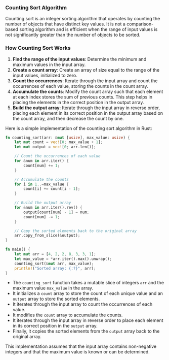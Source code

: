 ### Counting Sort Algorithm

Counting sort is an integer sorting algorithm that operates by counting the number of objects that have distinct key values. It is not a comparison-based sorting algorithm and is efficient when the range of input values is not significantly greater than the number of objects to be sorted.

### How Counting Sort Works

1. **Find the range of the input values**: Determine the minimum and maximum values in the input array.
2. **Create a count array**: Create an array of size equal to the range of the input values, initialized to zero.
3. **Count the occurrences**: Iterate through the input array and count the occurrences of each value, storing the counts in the count array.
4. **Accumulate the counts**: Modify the count array such that each element at each index stores the sum of previous counts. This step helps in placing the elements in the correct position in the output array.
5. **Build the output array**: Iterate through the input array in reverse order, placing each element in its correct position in the output array based on the count array, and then decrease the count by one.

Here is a simple implementation of the counting sort algorithm in Rust:

```rust
fn counting_sort(arr: &mut [usize], max_value: usize) {
    let mut count = vec![0; max_value + 1];
    let mut output = vec![0; arr.len()];

    // Count the occurrences of each value
    for &num in arr.iter() {
        count[num] += 1;
    }

    // Accumulate the counts
    for i in 1..=max_value {
        count[i] += count[i - 1];
    }

    // Build the output array
    for &num in arr.iter().rev() {
        output[count[num] - 1] = num;
        count[num] -= 1;
    }

    // Copy the sorted elements back to the original array
    arr.copy_from_slice(&output);
}

fn main() {
    let mut arr = [4, 2, 2, 8, 3, 3, 1];
    let max_value = *arr.iter().max().unwrap();
    counting_sort(&mut arr, max_value);
    println!("Sorted array: {:?}", arr);
}
```

- The `counting_sort` function takes a mutable slice of integers `arr` and the maximum value `max_value` in the array.
- It initializes a `count` array to store the count of each unique value and an `output` array to store the sorted elements.
- It iterates through the input array to count the occurrences of each value.
- It modifies the `count` array to accumulate the counts.
- It iterates through the input array in reverse order to place each element in its correct position in the `output` array.
- Finally, it copies the sorted elements from the `output` array back to the original array.

This implementation assumes that the input array contains non-negative integers and that the maximum value is known or can be determined.
